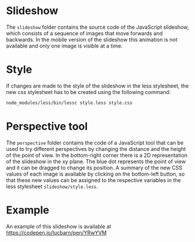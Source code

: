 # Slideshow

The `slideshow` folder contains the source code of the JavaScript slideshow,
which consists of a sequence of images that move forwards and backwards.
In the mobile version of the slideshow this animation is not available and
only one image is visible at a time.

# Style

If changes are made to the style of the slideshow in the less stylesheet, the new
css stylesheet has to be created using the following command:

```bash
node_modules/less/bin/lessc style.less style.css
```


# Perspective tool

The `perspective` folder contains the code of a JavaScript tool that can be used to try
different perspectives by changing the distance and the height of the point of view.
In the bottom-right corner there is a 2D representation of the slideshow in the xy plane.
The blue dot represents the point of view and it can be dragged to change its position.
A summary of the new CSS values of each image is available by clicking on the
bottom-left button, so that these new values can be assigned to the respective variables
in the less stylesheet `slideshow/style.less`.


# Example

An example of this slideshow is available at https://codepen.io/lucbarn/pen/YRwYVM

